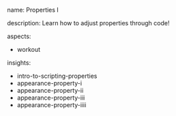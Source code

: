 name: Properties I

description: Learn how to adjust properties through code!

aspects:
- workout

insights:
- intro-to-scripting-properties
- appearance-property-i
- appearance-property-ii
- appearance-property-iii
- appearance-property-iiii